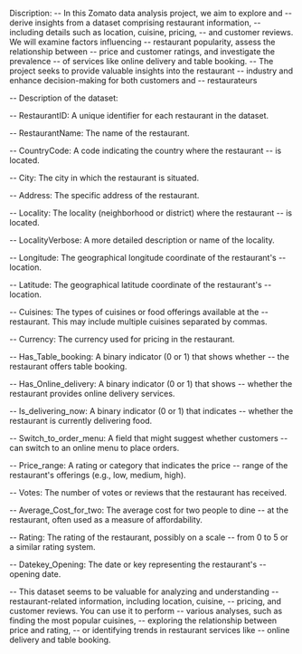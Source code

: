 Discription:
-- In this Zomato data analysis project, we aim to explore and 
-- derive insights from a dataset comprising restaurant information, 
-- including details such as location, cuisine, pricing, 
-- and customer reviews. We will examine factors influencing 
-- restaurant popularity, assess the relationship between 
-- price and customer ratings, and investigate the prevalence 
-- of services like online delivery and table booking. 
--  The project seeks to provide valuable insights into the restaurant 
--  industry and enhance decision-making for both customers and 
--  restaurateurs

-- Description of the dataset:

-- RestaurantID: A unique identifier for each restaurant in the dataset.

-- RestaurantName: The name of the restaurant.

-- CountryCode: A code indicating the country where the restaurant 
-- is located.

-- City: The city in which the restaurant is situated.

-- Address: The specific address of the restaurant.

-- Locality: The locality (neighborhood or district) where the restaurant 
-- is located.

-- LocalityVerbose: A more detailed description or name of the locality.

-- Longitude: The geographical longitude coordinate of the restaurant's 
-- location.

-- Latitude: The geographical latitude coordinate of the restaurant's 
-- location.

-- Cuisines: The types of cuisines or food offerings available at the 
-- restaurant. This may include multiple cuisines separated by commas.

-- Currency: The currency used for pricing in the restaurant.

-- Has_Table_booking: A binary indicator (0 or 1) that shows whether 
-- the restaurant offers table booking.

-- Has_Online_delivery: A binary indicator (0 or 1) that shows 
-- whether the restaurant provides online delivery services.

-- Is_delivering_now: A binary indicator (0 or 1) that indicates 
-- whether the restaurant is currently delivering food.

-- Switch_to_order_menu: A field that might suggest whether customers 
-- can switch to an online menu to place orders.

-- Price_range: A rating or category that indicates the price 
-- range of the restaurant's offerings (e.g., low, medium, high).

-- Votes: The number of votes or reviews that the restaurant has received.

-- Average_Cost_for_two: The average cost for two people to dine 
-- at the restaurant, often used as a measure of affordability.

-- Rating: The rating of the restaurant, possibly on a scale 
-- from 0 to 5 or a similar rating system.

-- Datekey_Opening: The date or key representing the restaurant's 
-- opening date.

-- This dataset seems to be valuable for analyzing and understanding 
-- restaurant-related information, including location, cuisine, 
-- pricing, and customer reviews. You can use it to perform 
-- various analyses, such as finding the most popular cuisines, 
-- exploring the relationship between price and rating, 
-- or identifying trends in restaurant services like 
-- online delivery and table booking.
